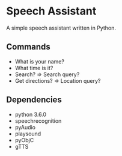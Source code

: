 # Speech Assistant
A simple speech assistant written in Python.

## Commands
- What is your name?
- What time is it?
- Search? => Search query?
- Get directions? => Location query?

## Dependencies
- python 3.6.0
- speechrecognition
- pyAudio
- playsound
- pyObjC
- gTTS